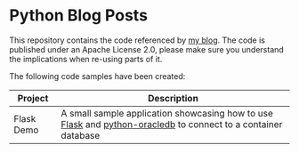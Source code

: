 # Python Blog Posts

This repository contains the code referenced by [my blog](https://martincarstenbach.wordpress.com/). The code is published under an Apache License 2.0, please make sure you understand the implications when re-using parts of it.

The following code samples have been created:

| Project | Description |
| -- | -- | 
| Flask Demo | A small sample application showcasing how to use [Flask](https://palletsprojects.com/p/flask/) and [python-oracledb](https://oracle.github.io/python-oracledb/) to connect to a container database |